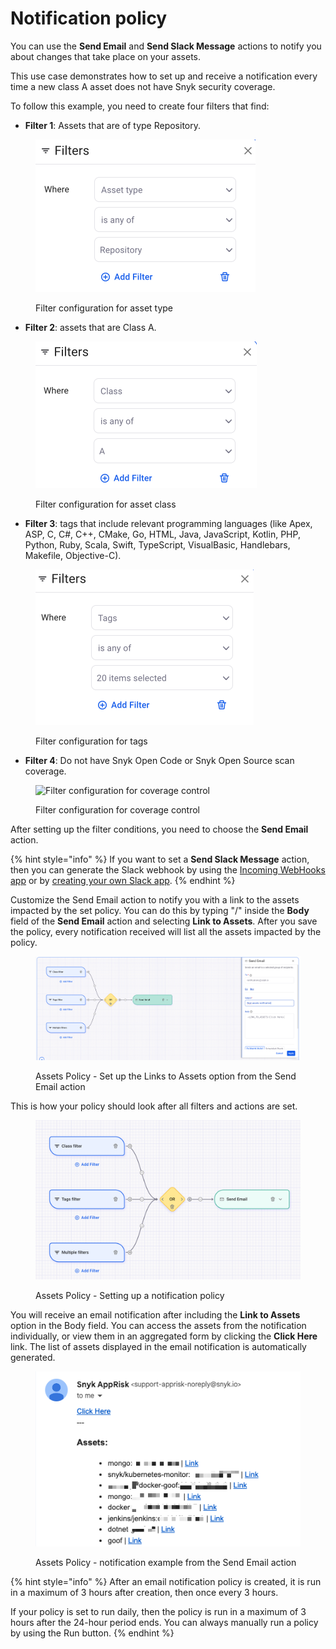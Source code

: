 # Notification policy

You can use the **Send Email** and **Send Slack Message** actions to notify you about changes that take place on your assets.

This use case demonstrates how to set up and receive a notification every time a new class A asset does not have Snyk security coverage.

To follow this example, you need to create four filters that find:

* **Filter 1**: Assets that are of type Repository.

<figure><img src="../../../../.gitbook/assets/image (139).png" alt="Filter configuration for asset type" width="352"><figcaption><p>Filter configuration for asset type</p></figcaption></figure>

* **Filter 2**: assets that are Class A.

<figure><img src="../../../../.gitbook/assets/image (140).png" alt="Filter configuration for asset class" width="354"><figcaption><p>Filter configuration for asset class</p></figcaption></figure>

* **Filter 3**: tags that include relevant programming languages (like Apex, ASP, C, C#, C++, CMake, Go, HTML, Java, JavaScript, Kotlin, PHP, Python, Ruby, Scala, Swift, TypeScript, VisualBasic, Handlebars, Makefile, Objective-C).

<figure><img src="../../../../.gitbook/assets/image (141).png" alt="Filter configuration for tags" width="349"><figcaption><p>Filter configuration for tags</p></figcaption></figure>

* **Filter 4**: Do not have Snyk Open Code or Snyk Open Source scan coverage.

<figure><img src="../../../../.gitbook/assets/Coverage filter.png" alt="Filter configuration for coverage control" width="353"><figcaption><p>Filter configuration for coverage control</p></figcaption></figure>

After setting up the filter conditions, you need to choose the **Send Email** action.

{% hint style="info" %}
If you want to set a **Send Slack Message** action, then you can generate the Slack webhook by using the  [Incoming WebHooks app](https://slack.com/apps/A0F7XDUAZ-incoming-webhooks) or by [creating your own Slack app](https://api.slack.com/incoming-webhooks).
{% endhint %}

Customize the Send Email action to notify you with a link to the assets impacted by the set policy. You can do this by typing "/" inside the **Body** field of the **Send Email** action and selecting **Link to Assets**. After you save the policy, every notification received will list all the assets impacted by the policy.&#x20;

<figure><img src="../../../../.gitbook/assets/image (183).png" alt="Snyk AppRisk - Set up the Links to Assets option from the Send Email action "><figcaption><p>Assets Policy - Set up the Links to Assets option from the Send Email action </p></figcaption></figure>

This is how your policy should look after all filters and actions are set.

<figure><img src="../../../../.gitbook/assets/image (182).png" alt="Snyk AppRisk - Setting up a Notification policy"><figcaption><p>Assets Policy - Setting up a notification policy</p></figcaption></figure>

You will receive an email notification after including the **Link to Assets** option in the Body field. You can access the assets from the notification individually, or view them in an aggregated form by clicking the **Click Here** link. The list of assets displayed in the email notification is automatically generated.

<figure><img src="../../../../.gitbook/assets/image (184).png" alt="Snyk AppRisk - notification example from the Send Email action"><figcaption><p>Assets Policy - notification example from the Send Email action</p></figcaption></figure>

{% hint style="info" %}
After an email notification policy is created, it is run in a maximum of 3 hours after creation, then once every 3 hours.&#x20;

If your policy is set to run daily, then the policy is run in a maximum of 3 hours after the 24-hour period ends. You can always manually run a policy by using the Run button.
{% endhint %}
